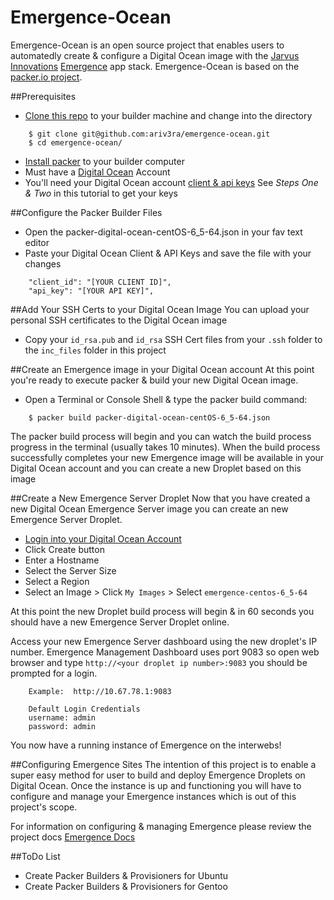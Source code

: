 Emergence-Ocean
===============

Emergence-Ocean is an open source project that enables users to automatedly create & configure a Digital Ocean image with the [Jarvus Innovations](http://jarv.us) [Emergence](http://emr.ge/) app stack.  Emergence-Ocean is based on the [packer.io project](http://www.packer.io).

##Prerequisites
* [Clone this repo](https://github.com/ariv3ra/emergence-ocean) to your builder machine and change into the directory
``` shell
    $ git clone git@github.com:ariv3ra/emergence-ocean.git
    $ cd emergence-ocean/
```
* [Install packer](http://www.packer.io/docs/installation.html) to your builder computer
* Must have a [Digital Ocean](https://www.digitalocean.com) Account
* You'll need your Digital Ocean account [client & api keys](https://www.digitalocean.com/community/tutorials/how-to-use-the-digitalocean-api) See *Steps One & Two* in this tutorial to get your keys


##Configure the Packer Builder Files
* Open the packer-digital-ocean-centOS-6_5-64.json in your fav text editor
* Paste your Digital Ocean Client & API Keys and save the file with your changes

```
    "client_id": "[YOUR CLIENT ID]",            
    "api_key": "[YOUR API KEY]",
```

##Add Your SSH Certs to your Digital Ocean Image
You can upload your personal SSH certificates to the Digital Ocean image
* Copy your `id_rsa.pub` and `id_rsa` SSH Cert files from your `.ssh` folder to the `inc_files` folder in this project

##Create an Emergence image in your Digital Ocean account
At this point you're ready to execute packer & build your new Digital Ocean image.
* Open a Terminal or Console Shell & type the packer build command:
```shell
    $ packer build packer-digital-ocean-centOS-6_5-64.json
```
The packer build process will begin and you can watch the build process progress in the terminal (usually takes 10 minutes). When the build process successfully completes your new Emergence image will be available in your Digital Ocean account and you can create a new Droplet based on this image

##Create a New Emergence Server Droplet
Now that you have created a new Digital Ocean Emergence Server image you can create an new Emergence Server Droplet.
* [Login into your Digital Ocean Account](https://cloud.digitalocean.com/login)
* Click Create button 
* Enter a Hostname
* Select the Server Size
* Select a Region
* Select an Image > Click `My Images` > Select `emergence-centos-6_5-64`

At this point the new Droplet build process will begin & in 60 seconds you should have a new Emergence Server Droplet online.

Access your new Emergence Server dashboard using the new droplet's IP number.  Emergence Management Dashboard uses port 9083 so open web browser and type `http://<your droplet ip number>:9083` you should be prompted for a login.
```shell
    Example:  http://10.67.78.1:9083

    Default Login Credentials
    username: admin
    password: admin
```
You now have a running instance of Emergence on the interwebs! 

##Configuring Emergence Sites
The intention of this project is to enable a super easy method for user to build and deploy Emergence Droplets on Digital Ocean. Once the instance is up and functioning you will have to configure and manage your Emergence instances which is out of this project's scope.

For information on configuring & managing Emergence please review the project docs
[Emergence Docs](http://emr.ge/docs)

##ToDo List
* Create Packer Builders & Provisioners for Ubuntu
* Create Packer Builders & Provisioners for Gentoo
